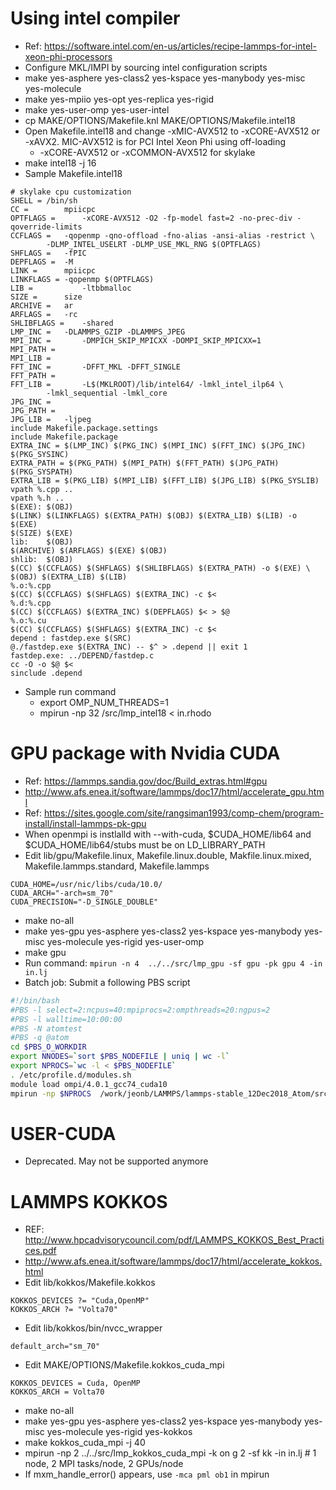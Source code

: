# Using intel compiler
- Ref: https://software.intel.com/en-us/articles/recipe-lammps-for-intel-xeon-phi-processors
- Configure MKL/IMPI by sourcing intel configuration scripts
- make yes-asphere yes-class2 yes-kspace yes-manybody yes-misc yes-molecule
- make yes-mpiio yes-opt yes-replica yes-rigid
- make yes-user-omp yes-user-intel
- cp MAKE/OPTIONS/Makefile.knl MAKE/OPTIONS/Makefile.intel18
- Open Makefile.intel18 and change -xMIC-AVX512 to -xCORE-AVX512 or -xAVX2. MIC-AVX512 is for PCI Intel Xeon Phi using off-loading
  - -xCORE-AVX512 or -xCOMMON-AVX512 for skylake
- make intel18 -j 16
- Sample Makefile.intel18
```
# skylake cpu customization
SHELL = /bin/sh
CC =        mpiicpc
OPTFLAGS =      -xCORE-AVX512 -O2 -fp-model fast=2 -no-prec-div -qoverride-limits
CCFLAGS =   -qopenmp -qno-offload -fno-alias -ansi-alias -restrict \
        -DLMP_INTEL_USELRT -DLMP_USE_MKL_RNG $(OPTFLAGS)
SHFLAGS =   -fPIC
DEPFLAGS =  -M
LINK =      mpiicpc
LINKFLAGS = -qopenmp $(OPTFLAGS)
LIB =           -ltbbmalloc
SIZE =      size
ARCHIVE =   ar
ARFLAGS =   -rc
SHLIBFLAGS =    -shared
LMP_INC =   -DLAMMPS_GZIP -DLAMMPS_JPEG
MPI_INC =       -DMPICH_SKIP_MPICXX -DOMPI_SKIP_MPICXX=1
MPI_PATH = 
MPI_LIB =
FFT_INC =       -DFFT_MKL -DFFT_SINGLE
FFT_PATH = 
FFT_LIB =       -L$(MKLROOT)/lib/intel64/ -lmkl_intel_ilp64 \
        -lmkl_sequential -lmkl_core 
JPG_INC =       
JPG_PATH =  
JPG_LIB =   -ljpeg
include Makefile.package.settings
include Makefile.package
EXTRA_INC = $(LMP_INC) $(PKG_INC) $(MPI_INC) $(FFT_INC) $(JPG_INC) $(PKG_SYSINC)
EXTRA_PATH = $(PKG_PATH) $(MPI_PATH) $(FFT_PATH) $(JPG_PATH) $(PKG_SYSPATH)
EXTRA_LIB = $(PKG_LIB) $(MPI_LIB) $(FFT_LIB) $(JPG_LIB) $(PKG_SYSLIB)
vpath %.cpp ..
vpath %.h ..
$(EXE): $(OBJ)
$(LINK) $(LINKFLAGS) $(EXTRA_PATH) $(OBJ) $(EXTRA_LIB) $(LIB) -o $(EXE)
$(SIZE) $(EXE)
lib:    $(OBJ)
$(ARCHIVE) $(ARFLAGS) $(EXE) $(OBJ)
shlib:  $(OBJ)
$(CC) $(CCFLAGS) $(SHFLAGS) $(SHLIBFLAGS) $(EXTRA_PATH) -o $(EXE) \
$(OBJ) $(EXTRA_LIB) $(LIB)
%.o:%.cpp
$(CC) $(CCFLAGS) $(SHFLAGS) $(EXTRA_INC) -c $<
%.d:%.cpp
$(CC) $(CCFLAGS) $(EXTRA_INC) $(DEPFLAGS) $< > $@
%.o:%.cu
$(CC) $(CCFLAGS) $(SHFLAGS) $(EXTRA_INC) -c $<
depend : fastdep.exe $(SRC)
@./fastdep.exe $(EXTRA_INC) -- $^ > .depend || exit 1
fastdep.exe: ../DEPEND/fastdep.c
cc -O -o $@ $<
sinclude .depend
```
- Sample run command
  - export OMP_NUM_THREADS=1
  - mpirun -np 32 /src/lmp_intel18 < in.rhodo


# GPU package with Nvidia CUDA
- Ref: https://lammps.sandia.gov/doc/Build_extras.html#gpu
- http://www.afs.enea.it/software/lammps/doc17/html/accelerate_gpu.html
- Ref: https://sites.google.com/site/rangsiman1993/comp-chem/program-install/install-lammps-pk-gpu
- When openmpi is instlalld with --with-cuda, $CUDA_HOME/lib64 and $CUDA_HOME/lib64/stubs must be on LD_LIBRARY_PATH
- Edit lib/gpu/Makefile.linux, Makefile.linux.double, Makfile.linux.mixed, Makefile.lammps.standard, Makefile.lammps
```
CUDA_HOME=/usr/nic/libs/cuda/10.0/
CUDA_ARCH="-arch=sm_70"
CUDA_PRECISION="-D_SINGLE_DOUBLE"
```
- make no-all
- make yes-gpu yes-asphere yes-class2 yes-kspace yes-manybody yes-misc yes-molecule yes-rigid yes-user-omp
- make gpu
- Run command: `mpirun -n 4  ../../src/lmp_gpu -sf gpu -pk gpu 4 -in in.lj`
- Batch job: Submit a following PBS script
```bash
#!/bin/bash
#PBS -l select=2:ncpus=40:mpiprocs=2:ompthreads=20:ngpus=2
#PBS -l walltime=10:00:00
#PBS -N atomtest
#PBS -q @atom
cd $PBS_O_WORKDIR
export NNODES=`sort $PBS_NODEFILE | uniq | wc -l`
export NPROCS=`wc -l < $PBS_NODEFILE`
. /etc/profile.d/modules.sh
module load ompi/4.0.1_gcc74_cuda10
mpirun -np $NPROCS  /work/jeonb/LAMMPS/lammps-stable_12Dec2018_Atom/src/lmp_gpu -sf gpu -pk gpu 2 -in in.rhodo
```

# USER-CUDA
- Deprecated. May not be supported anymore

# LAMMPS KOKKOS
- REF: http://www.hpcadvisorycouncil.com/pdf/LAMMPS_KOKKOS_Best_Practices.pdf
- http://www.afs.enea.it/software/lammps/doc17/html/accelerate_kokkos.html
- Edit lib/kokkos/Makefile.kokkos
```
KOKKOS_DEVICES ?= "Cuda,OpenMP"
KOKKOS_ARCH ?= "Volta70"
```
- Edit lib/kokkos/bin/nvcc_wrapper
```
default_arch="sm_70"
```
- Edit MAKE/OPTIONS/Makefile.kokkos_cuda_mpi
```
KOKKOS_DEVICES = Cuda, OpenMP
KOKKOS_ARCH = Volta70
```
- make no-all
- make yes-gpu yes-asphere yes-class2 yes-kspace yes-manybody yes-misc yes-molecule yes-rigid yes-kokkos
- make kokkos_cuda_mpi -j 40
- mpirun -np 2 ../../src/lmp_kokkos_cuda_mpi -k on g 2 -sf kk -in in.lj          # 1 node,   2 MPI tasks/node, 2 GPUs/node
- If mxm_handle_error() appears, use `-mca pml ob1` in mpirun
